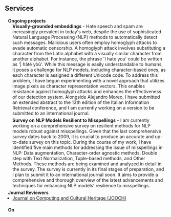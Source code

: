 ## Services


<h4 style="margin:0 10px 0;">Ongoing projects </h4>

<ul style="margin:0 0 5px;">
<strong>Visually-grounded embeddings</strong> - Hate speech and spam are increasingly prevalent in today's web, despite the use of sophisticated Natural Language Processing (NLP) methods to automatically detect such messages. Malicious users often employ homoglyph attacks to evade automatic censorship. A homoglyph attack involves substituting a character from the Latin alphabet with a visually similar character from another alphabet. For instance, the phrase 'I hate you' could be written as '| hàté yòù'. While this message is easily understandable to humans, it poses a challenge for NLP models, including character-based ones, as each character is assigned a different Unicode code.
To address this problem, I have begun experimenting with a novel approach that utilizes image pixels as character representation vectors. This enables resistance against homoglyph attacks and enhances the effectiveness of our detection system. Alongside Alejandro Moreo, I have submitted an extended abstract to the 13th edition of the Italian Information Retrieval conference, and I am currently working on a version to be submitted to an international journal.

</ul>

<ul style="margin:0 0 5px;">
<strong>Survey on NLP Models Resilient to Misspellings</strong> - I am currently working on a comprehensive survey on resilient methods for NLP models robust against misspellings. Given that the last comprehensive survey dates back to 2009, it is crucial to produce an accurate and up-to-date survey on this topic.
During the course of my work, I have identified five main methods for addressing the issue of misspellings in NLP: Data augmentation, Character-order agnostic methods, Double step with Text Normalization, Tuple-based methods, and Other Methods. These methods are being examined and analyzed in detail in the survey.
The survey is currently in its final stages of preparation, and I plan to submit it to an international journal soon. It aims to provide a comprehensive and thorough overview of the latest advancements and techniques for enhancing NLP models' resilience to misspellings.
</ul>

<h4 style="margin:0 10px 0;">Journal Reviewers</h4>

<ul style="margin:0 0 20px;">
  <li><a href="https://dl.acm.org/journal/jocch"><autocolor>Journal on Computing and Cultural Heritage (JOOCH)</autocolor></a>
</ul>

<h4 style="margin:0 10px 0;">On</h4>